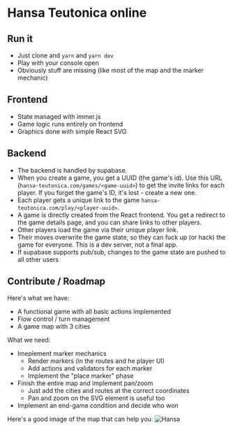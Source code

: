 # Hansa Teutonica online

## Run it

- Just clone and `yarn` and `yarn dev`
- Play with your console open
- Obviously stuff are missing (like most of the map and the marker mechanic)

## Frontend

- State managed with immer.js
- Game logic runs entirely on frontend
- Graphics done with simple React SVG

## Backend

- The backend is handled by supabase.
- When you create a game, you get a UUID (the game's id). Use this URL (`hansa-teutonica.com/games/<game-uuid>`) to get the invite links for each player. If you forget the game's ID, it's lost - create a new one.
- Each player gets a unique link to the game `hansa-teutonica.com/play/<player-uuid>`.
- A game is directly created from the React frontend. You get a redirect to the game details page, and you can share links to other players.
- Other players load the game via their unique player link.
- Their moves overwrite the game state, so they can fuck up (or hack) the game for everyone. This is a dev server, not a final app.
- If supabase supports pub/sub, changes to the game state are pushed to all other users

## Contribute / Roadmap

Here's what we have:

- A functional game with all basic actions implemented
- Flow control / turn management
- A game map with 3 cities

What we need:

- Imeplement marker mechanics
  - Render markers (in the routes and he player UI)
  - Add actions and validators for each marker
  - Implement the "place marker" phase
- Finish the entire map and implement pan/zoom
  - Just add the cities and routes at the correct coordinates
  - Pan and zoom on the SVG element is useful too
- Implement an end-game condition and decide who won

Here's a good image of the map that can help you:
![Hansa](https://user-images.githubusercontent.com/240319/178597097-9775a589-22a8-411c-ad8e-3003734e750f.jpeg)



